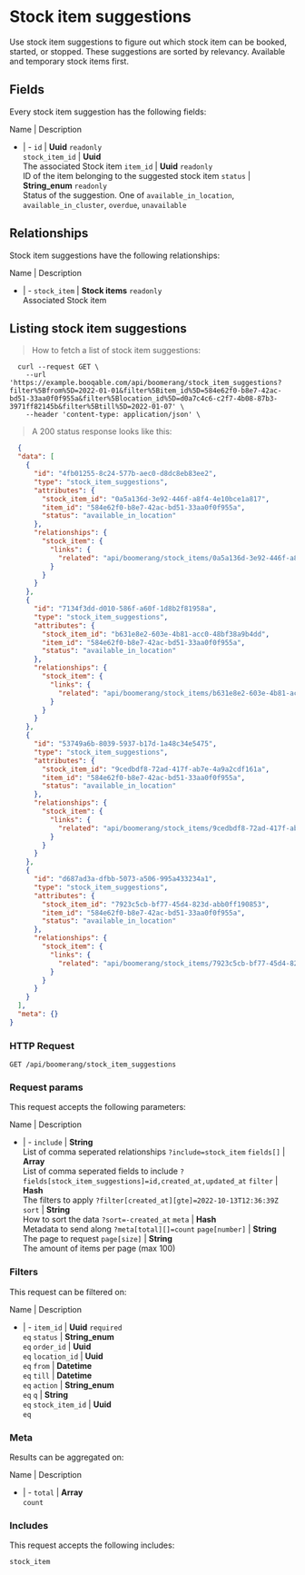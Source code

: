# Stock item suggestions

Use stock item suggestions to figure out which stock item can be booked, started, or stopped. These suggestions are sorted by relevancy. Available and temporary stock items first.

## Fields
Every stock item suggestion has the following fields:

Name | Description
- | -
`id` | **Uuid** `readonly`<br>
`stock_item_id` | **Uuid** <br>The associated Stock item
`item_id` | **Uuid** `readonly`<br>ID of the item belonging to the suggested stock item
`status` | **String_enum** `readonly`<br>Status of the suggestion. One of `available_in_location`, `available_in_cluster`, `overdue`, `unavailable`


## Relationships
Stock item suggestions have the following relationships:

Name | Description
- | -
`stock_item` | **Stock items** `readonly`<br>Associated Stock item


## Listing stock item suggestions



> How to fetch a list of stock item suggestions:

```shell
  curl --request GET \
    --url 'https://example.booqable.com/api/boomerang/stock_item_suggestions?filter%5Bfrom%5D=2022-01-01&filter%5Bitem_id%5D=584e62f0-b8e7-42ac-bd51-33aa0f0f955a&filter%5Blocation_id%5D=d0a7c4c6-c2f7-4b08-87b3-3971ff82145b&filter%5Btill%5D=2022-01-07' \
    --header 'content-type: application/json' \
```

> A 200 status response looks like this:

```json
  {
  "data": [
    {
      "id": "4fb01255-8c24-577b-aec0-d8dc8eb83ee2",
      "type": "stock_item_suggestions",
      "attributes": {
        "stock_item_id": "0a5a136d-3e92-446f-a8f4-4e10bce1a817",
        "item_id": "584e62f0-b8e7-42ac-bd51-33aa0f0f955a",
        "status": "available_in_location"
      },
      "relationships": {
        "stock_item": {
          "links": {
            "related": "api/boomerang/stock_items/0a5a136d-3e92-446f-a8f4-4e10bce1a817"
          }
        }
      }
    },
    {
      "id": "7134f3dd-d010-586f-a60f-1d8b2f81958a",
      "type": "stock_item_suggestions",
      "attributes": {
        "stock_item_id": "b631e8e2-603e-4b81-acc0-48bf38a9b4dd",
        "item_id": "584e62f0-b8e7-42ac-bd51-33aa0f0f955a",
        "status": "available_in_location"
      },
      "relationships": {
        "stock_item": {
          "links": {
            "related": "api/boomerang/stock_items/b631e8e2-603e-4b81-acc0-48bf38a9b4dd"
          }
        }
      }
    },
    {
      "id": "53749a6b-8039-5937-b17d-1a48c34e5475",
      "type": "stock_item_suggestions",
      "attributes": {
        "stock_item_id": "9cedbdf8-72ad-417f-ab7e-4a9a2cdf161a",
        "item_id": "584e62f0-b8e7-42ac-bd51-33aa0f0f955a",
        "status": "available_in_location"
      },
      "relationships": {
        "stock_item": {
          "links": {
            "related": "api/boomerang/stock_items/9cedbdf8-72ad-417f-ab7e-4a9a2cdf161a"
          }
        }
      }
    },
    {
      "id": "d687ad3a-dfbb-5073-a506-995a433234a1",
      "type": "stock_item_suggestions",
      "attributes": {
        "stock_item_id": "7923c5cb-bf77-45d4-823d-abb0ff190853",
        "item_id": "584e62f0-b8e7-42ac-bd51-33aa0f0f955a",
        "status": "available_in_location"
      },
      "relationships": {
        "stock_item": {
          "links": {
            "related": "api/boomerang/stock_items/7923c5cb-bf77-45d4-823d-abb0ff190853"
          }
        }
      }
    }
  ],
  "meta": {}
}
```

### HTTP Request

`GET /api/boomerang/stock_item_suggestions`

### Request params

This request accepts the following parameters:

Name | Description
- | -
`include` | **String** <br>List of comma seperated relationships `?include=stock_item`
`fields[]` | **Array** <br>List of comma seperated fields to include `?fields[stock_item_suggestions]=id,created_at,updated_at`
`filter` | **Hash** <br>The filters to apply `?filter[created_at][gte]=2022-10-13T12:36:39Z`
`sort` | **String** <br>How to sort the data `?sort=-created_at`
`meta` | **Hash** <br>Metadata to send along `?meta[total][]=count`
`page[number]` | **String** <br>The page to request
`page[size]` | **String** <br>The amount of items per page (max 100)


### Filters

This request can be filtered on:

Name | Description
- | -
`item_id` | **Uuid** `required`<br>`eq`
`status` | **String_enum** <br>`eq`
`order_id` | **Uuid** <br>`eq`
`location_id` | **Uuid** <br>`eq`
`from` | **Datetime** <br>`eq`
`till` | **Datetime** <br>`eq`
`action` | **String_enum** <br>`eq`
`q` | **String** <br>`eq`
`stock_item_id` | **Uuid** <br>`eq`


### Meta

Results can be aggregated on:

Name | Description
- | -
`total` | **Array** <br>`count`


### Includes

This request accepts the following includes:

`stock_item`





